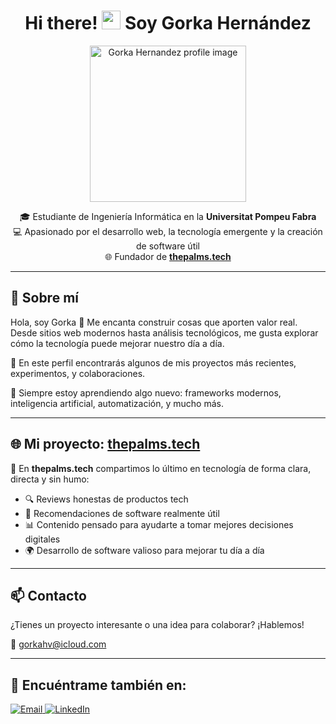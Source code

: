 <h1 align="center">Hi there! <img src="https://raw.githubusercontent.com/MartinHeinz/MartinHeinz/master/wave.gif" width="30px"> Soy Gorka Hernández</h1>

<p align="center">
  <img src="https://media.licdn.com/dms/image/v2/D4D03AQGCuami6wFzUQ/profile-displayphoto-shrink_400_400/profile-displayphoto-shrink_400_400/0/1709492640196?e=1752105600&v=beta&t=HrAk_5TXWqZ5hGvFSDdcNRE0LPnoTPZUW_vd5MrWWE0" width="250px" alt="Gorka Hernandez profile image"/>
</p>

<p align="center">
  🎓 Estudiante de Ingeniería Informática en la <strong>Universitat Pompeu Fabra</strong><br>
  💻 Apasionado por el desarrollo web, la tecnología emergente y la creación de software útil<br>
  🌐 Fundador de <a href="https://thepalms.tech" target="_blank"><strong>thepalms.tech</strong></a>
</p>

---

## 🚀 Sobre mí

Hola, soy Gorka 👋 Me encanta construir cosas que aporten valor real. Desde sitios web modernos hasta análisis tecnológicos, me gusta explorar cómo la tecnología puede mejorar nuestro día a día.

🔧 En este perfil encontrarás algunos de mis proyectos más recientes, experimentos, y colaboraciones.

🧠 Siempre estoy aprendiendo algo nuevo: frameworks modernos, inteligencia artificial, automatización, y mucho más.

---

## 🌐 Mi proyecto: [thepalms.tech](https://thepalms.tech)

📰 En **thepalms.tech** compartimos lo último en tecnología de forma clara, directa y sin humo:  
- 🔍 Reviews honestas de productos tech  
- 🧰 Recomendaciones de software realmente útil  
- 📊 Contenido pensado para ayudarte a tomar mejores decisiones digitales  
- 🌍 Desarrollo de software valioso para mejorar tu día a día

---

## 📫 Contacto

¿Tienes un proyecto interesante o una idea para colaborar? ¡Hablemos!

📩 gorkahv@icloud.com

---

## 🔗 Encuéntrame también en:

<p align="left">
  <a href="mailto:gorkahv@icloud.com">
    <img alt="Email" src="https://img.shields.io/badge/Email-gorkahv@icloud.com-D14836?style=for-the-badge&logo=gmail&logoColor=white" />
  </a>
  <a href="https://www.linkedin.com/in/gorka-hernandez-11204126a/" target="_blank">
    <img alt="LinkedIn" src="https://img.shields.io/badge/LinkedIn-Gorka%20Hern%C3%A1ndez-0077B5?style=for-the-badge&logo=linkedin&logoColor=white" />
  </a>
</p>
